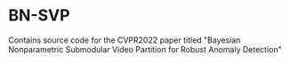 # BN-SVP
Contains source code for the CVPR2022 paper titled "Bayesian Nonparametric Submodular Video Partition for Robust Anomaly Detection"
